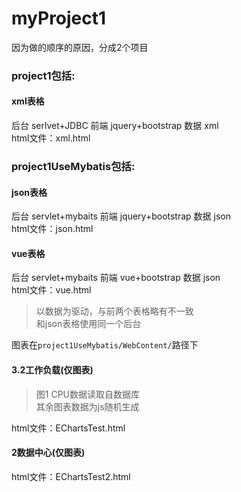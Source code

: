 # myProject1
因为做的顺序的原因，分成2个项目
### project1包括:
#### xml表格
后台 serlvet+JDBC 前端 jquery+bootstrap 数据 xml<br>
html文件：xml.html

### project1UseMybatis包括:
#### json表格
后台 servlet+mybaits 前端 jquery+bootstrap 数据 json<br>
html文件：json.html
#### vue表格
后台 servlet+mybaits 前端 vue+bootstrap 数据 json<br>
html文件：vue.html
>以数据为驱动，与前两个表格略有不一致<br>
和json表格使用同一个后台<br>


图表在```project1UseMybatis/WebContent/```路径下
#### 3.2工作负载(仅图表)<br>
>图1 CPU数据读取自数据库<br>
其余图表数据为js随机生成<br>

html文件：EChartsTest.html

#### 2数据中心(仅图表)<br>
html文件：EChartsTest2.html
